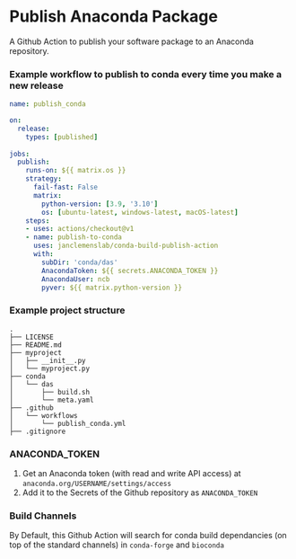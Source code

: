 # Publish Anaconda Package

A Github Action to publish your software package to an Anaconda repository.

### Example workflow to publish to conda every time you make a new release

```yaml
name: publish_conda

on:
  release:
    types: [published]
    
jobs:
  publish:
    runs-on: ${{ matrix.os }}
    strategy:
      fail-fast: False
      matrix:
        python-version: [3.9, '3.10']
        os: [ubuntu-latest, windows-latest, macOS-latest]
    steps:
    - uses: actions/checkout@v1
    - name: publish-to-conda
      uses: janclemenslab/conda-build-publish-action
      with:
        subDir: 'conda/das'
        AnacondaToken: ${{ secrets.ANACONDA_TOKEN }}
        AnacondaUser: ncb
        pyver: ${{ matrix.python-version }}
```

### Example project structure

```
.
├── LICENSE
├── README.md
├── myproject
│   ├── __init__.py
│   └── myproject.py
├── conda
│   └── das
│       ├── build.sh
│       └── meta.yaml
├── .github
│   └── workflows
│       └── publish_conda.yml
├── .gitignore
```

### ANACONDA_TOKEN

1. Get an Anaconda token (with read and write API access) at `anaconda.org/USERNAME/settings/access` 
2. Add it to the Secrets of the Github repository as `ANACONDA_TOKEN`

### Build Channels
By Default, this Github Action will search for conda build dependancies (on top of the standard channels) in `conda-forge` and `bioconda`
